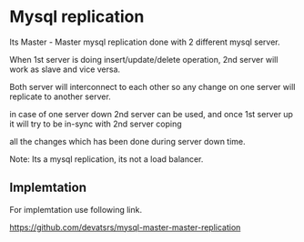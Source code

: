 # Mysql replication

Its Master - Master mysql replication done with 2 different mysql server.

When 1st server is doing insert/update/delete operation, 2nd server will work as slave and vice versa.

Both server will interconnect to each other so any change on one server will replicate to another server.
  
in case of one server down 2nd server can be used, and once 1st server up it will try to be in-sync with 2nd server coping 

all the changes which has been done during server down time.

Note: Its a mysql replication, its not a load balancer.

## Implemtation

For implemtation use following link.

<https://github.com/devatsrs/mysql-master-master-replication>
